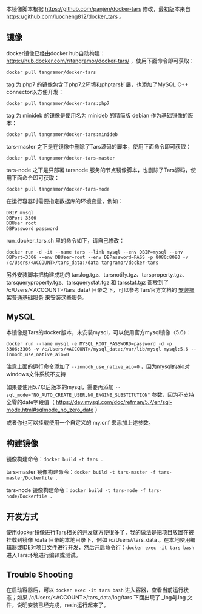 本镜像脚本根据 https://github.com/panjen/docker-tars 修改，最初版本来自 https://github.com/luocheng812/docker_tars 。


镜像
-----

docker镜像已经由docker hub自动构建：https://hub.docker.com/r/tangramor/docker-tars/ ，使用下面命令即可获取：

```
docker pull tangramor/docker-tars
```

tag 为 php7 的镜像包含了php7.2环境和phptars扩展，也添加了MySQL C++ connector以方便开发：

```
docker pull tangramor/docker-tars:php7
```

tag 为 minideb 的镜像是使用名为 minideb 的精简版 debian 作为基础镜像的版本：

```
docker pull tangramor/docker-tars:minideb
```


tars-master 之下是在镜像中删除了Tars源码的脚本，使用下面命令即可获取：

```
docker pull tangramor/docker-tars-master
```


tars-node 之下是只部署 tarsnode 服务的节点镜像脚本，也删除了Tars源码，使用下面命令即可获取：

```
docker pull tangramor/docker-tars-node

```

在运行容器时需要指定数据库的环境变量，例如：

```
DBIP mysql
DBPort 3306
DBUser root
DBPassword password
```


run_docker_tars.sh 里的命令如下，请自己修改：

```
docker run -d -it --name tars --link mysql --env DBIP=mysql --env DBPort=3306 --env DBUser=root --env DBPassword=PASS -p 8080:8080 -v /c/Users/<ACCOUNT>/tars_data:/data tangramor/docker-tars
```


另外安装脚本把构建成功的 tarslog.tgz、tarsnotify.tgz、tarsproperty.tgz、tarsqueryproperty.tgz、tarsquerystat.tgz 和 tarsstat.tgz 都放到了 /c/Users/\<ACCOUNT\>/tars_data/ 目录之下，可以参考Tars官方文档的 [安装框架普通基础服务](https://github.com/Tencent/Tars/blob/master/Install.md#44-%E5%AE%89%E8%A3%85%E6%A1%86%E6%9E%B6%E6%99%AE%E9%80%9A%E5%9F%BA%E7%A1%80%E6%9C%8D%E5%8A%A1) 来安装这些服务。


MySQL
-----

本镜像是Tars的docker版本，未安装mysql，可以使用官方mysql镜像（5.6）：
```
docker run --name mysql -e MYSQL_ROOT_PASSWORD=password -d -p 3306:3306 -v /c/Users/<ACCOUNT>/mysql_data:/var/lib/mysql mysql:5.6 --innodb_use_native_aio=0
```
注意上面的运行命令添加了 `--innodb_use_native_aio=0` ，因为mysql的aio对windows文件系统不支持

如果要使用5.7以后版本的mysql，需要再添加 `--sql_mode="NO_AUTO_CREATE_USER,NO_ENGINE_SUBSTITUTION"` 参数，因为不支持全零的date字段值（ https://dev.mysql.com/doc/refman/5.7/en/sql-mode.html#sqlmode_no_zero_date ）

或者你也可以挂载使用一个自定义的 my.cnf 来添加上述参数。


构建镜像
-------

镜像构建命令：`docker build -t tars .`

tars-master 镜像构建命令：`docker build -t tars-master -f tars-master/Dockerfile .`

tars-node 镜像构建命令：`docker build -t tars-node -f tars-node/Dockerfile .`


开发方式
--------
使用docker镜像进行Tars相关的开发就方便很多了，我的做法是把项目放置在被挂载到镜像 /data 目录的本地目录下，例如 /c/Users/<ACCOUNT>/tars_data 。在本地使用编辑器或IDE对项目文件进行开发，然后开启命令行：`docker exec -it tars bash` 进入Tars环境进行编译或测试。


Trouble Shooting
----------------

在启动容器后，可以 `docker exec -it tars bash` 进入容器，查看当前运行状态；如果 /c/Users/\<ACCOUNT\>/tars_data/log/tars 下面出现了 _log4j.log 文件，说明安装已经完成，resin运行起来了。

